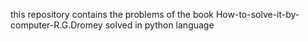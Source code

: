this repository contains the problems of the book How-to-solve-it-by-computer-R.G.Dromey solved in python language
